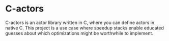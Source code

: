 # C-actors

C-actors is an actor library written in C, where you can define actors in native C. This project is a use case where speedup stacks enable educated guesses about which optimizations might be worthwhile to implement.
